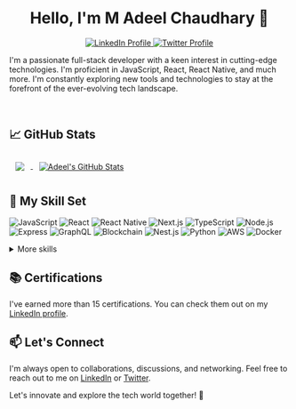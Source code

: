 <h1 align="center">Hello, I'm M Adeel Chaudhary 👋</h1>

<p align="center">
  <a href="https://linkedin.com/in/madeelchaudhary" target="_blank">
    <img src="https://img.shields.io/badge/LinkedIn-Profile-0077B5?style=for-the-badge&logo=linkedin" alt="LinkedIn Profile">
  </a>
  <a href="https://twitter.com/madeelchaudhry" target="_blank">
    <img src="https://img.shields.io/badge/Twitter-Follow-1DA1F2?style=for-the-badge&logo=twitter" alt="Twitter Profile">
  </a>
<!--   <a href="https://madeelchaudhary.com" target="_blank">
    <img src="https://img.shields.io/badge/Website-Visit-4A90E2?style=for-the-badge&logo=wordpress" alt="Personal Website">
  </a> -->
</p>

I'm a passionate full-stack developer with a keen interest in cutting-edge technologies. I'm proficient in JavaScript, React, React Native, and much more. I'm constantly exploring new tools and technologies to stay at the forefront of the ever-evolving tech landscape.

<br>

## &#x1f4c8; GitHub Stats

<a href="https://github.com/madeelchaudhary">
  <img align="center" style="margin:0.7rem" src="https://github-readme-stats.vercel.app/api/top-langs/?username=madeelchaudhary&show_icons=true&title_color=ffffff&text_color=c9cacc&icon_color=4AB197&bg_color=1A2B34&hide=html,scss" />
</a>

<a href="https://github.com/madeelchaudhary">
  <img align="center" style="margin:0.7rem" src="https://github-readme-stats.vercel.app/api?username=madeelchaudhary&show_icons=true&line_height=27&count_private=true&title_color=ffffff&text_color=c9cacc&icon_color=4AB097&bg_color=1A2B34" alt="Adeel's GitHub Stats" />
</a>

<br>

## 🔧 My Skill Set
![JavaScript](https://img.shields.io/badge/JavaScript-Expert-yellow)
![React](https://img.shields.io/badge/React-Proficient-blue)
![React Native](https://img.shields.io/badge/React%20Native-Proficient-blue)
![Next.js](https://img.shields.io/badge/Next.js-Proficient-blue)
![TypeScript](https://img.shields.io/badge/TypeScript-Proficient-blue)
![Node.js](https://img.shields.io/badge/Node.js-Proficient-blue)
![Express](https://img.shields.io/badge/Express-Proficient-blue)
![GraphQL](https://img.shields.io/badge/GraphQL-Proficient-blue)
![Blockchain](https://img.shields.io/badge/Blockchain-Enthusiast-green)
![Nest.js](https://img.shields.io/badge/Nest.js-Proficient-blue)
![Python](https://img.shields.io/badge/Python-Proficient-blue)
![AWS](https://img.shields.io/badge/AWS-Proficient-blue)
![Docker](https://img.shields.io/badge/Docker-Proficient-blue)

<details>
  <summary>More skills</summary>
  
  ![Redux](https://img.shields.io/badge/Redux-Proficient-blue)
  ![Tailwind CSS](https://img.shields.io/badge/Tailwind%20CSS-Proficient-blue)
  ![Prisma](https://img.shields.io/badge/Prisma-Proficient-blue)
  ![Jest](https://img.shields.io/badge/Jest-Proficient-blue)
  ![MySQL](https://img.shields.io/badge/MySQL-Proficient-blue)
  ![PostgreSQL](https://img.shields.io/badge/PostgreSQL-Proficient-blue)
  ![Mongoose](https://img.shields.io/badge/Mongoose-Proficient-blue)
  ![Appwrite](https://img.shields.io/badge/Appwrite-Proficient-blue)
  ![Hasura](https://img.shields.io/badge/Hasura-Proficient-blue)
  ![Strapi](https://img.shields.io/badge/Strapi-Proficient-blue)
  ![Sanity](https://img.shields.io/badge/Sanity-Proficient-blue)
</details>


## 📚 Certifications
I've earned more than 15 certifications. You can check them out on my [LinkedIn profile](https://linkedin.com/in/madeelchaudhary).

## 📫 Let's Connect
I'm always open to collaborations, discussions, and networking. Feel free to reach out to me on [LinkedIn](https://linkedin.com/in/madeelchaudhary) or [Twitter](https://twitter.com/madeelchaudhary).

Let's innovate and explore the tech world together! 🌟
